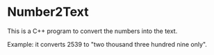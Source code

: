 # Number2Text
This is a C++ program to convert the numbers into the text.

Example: it converts 2539 to "two thousand three hundred nine only".
